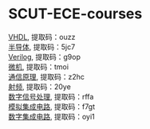 # SCUT-ECE-courses
[VHDL](https://pan.baidu.com/s/10pHIKv2x9kabTDoiOmMY4g), 提取码：ouzz  
[半导体](https://pan.baidu.com/s/1e6zt_gzIW7QQ6ayWTFnrJg), 提取码：5jc7  
[Verilog](https://pan.baidu.com/s/1ZOzk81yDAbyTE2dMvonhAw), 提取码：g9op  
[微机](https://pan.baidu.com/s/1nQ9M73ptHvNi1950AEAEAQ), 提取码：tmoi  
[通信原理](https://pan.baidu.com/s/17nSd88hV4Fc55FfQR-yY5g), 提取码：z2hc  
[射频](https://pan.baidu.com/s/1OXDQcz1FeNm61uT5ypyd5Q), 提取码：20ye  
[数字信号处理](https://pan.baidu.com/s/1o4kz-KECaUyajUzYvi6hNw), 提取码：rffa  
[模拟集成电路](https://pan.baidu.com/s/1E1l6YdOzILAt1ME9alS1CQ), 提取码：f7gt  
[数字集成电路](https://pan.baidu.com/s/1yg7oc80Eyg4zCdxobcJZnw), 提取码：oyi1  
